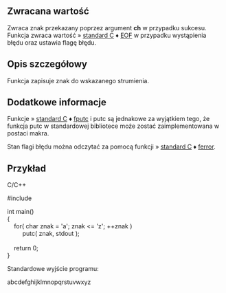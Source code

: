 ## Zwracana wartość

Zwraca znak przekazany poprzez argument **ch** w przypadku sukcesu. Funkcja zwraca wartość » [standard C](https://cpp0x.pl/dokumentacja/?nro=1) ♦ [EOF](https://cpp0x.pl/dokumentacja/?nro=550 "EOF (makro)") w przypadku wystąpienia błędu oraz ustawia flagę błędu.  

## Opis szczegółowy

Funkcja zapisuje znak do wskazanego strumienia.  

## Dodatkowe informacje

Funkcje » [standard C](https://cpp0x.pl/dokumentacja/?nro=1) ♦ [fputc](https://cpp0x.pl/dokumentacja/?nro=557 "fputc (funkcja)") i putc są jednakowe za wyjątkiem tego, że funkcja putc w standardowej bibliotece może zostać zaimplementowana w postaci makra.  
  
Stan flagi błędu można odczytać za pomocą funkcji » [standard C](https://cpp0x.pl/dokumentacja/?nro=1) ♦ [ferror](https://cpp0x.pl/dokumentacja/?nro=449 "ferror (funkcja)").  

## Przykład

C/C++

#include <cstdio>  
  
int main()  
{  
    for( char znak = 'a'; znak <= 'z'; ++znak )  
         putc( znak, stdout );  
     
    return 0;  
}  

Standardowe wyjście programu:  

abcdefghijklmnopqrstuvwxyz